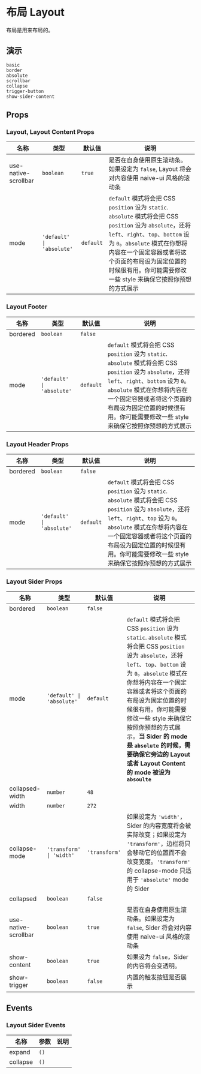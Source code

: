 # 布局 Layout
布局是用来布局的。
<!--single-column-->
## 演示
```demo
basic
border
absolute
scrollbar
collapse
trigger-button
show-sider-content
```
## Props
### Layout, Layout Content Props
|名称|类型|默认值|说明|
|-|-|-|-|
|use-native-scrollbar|`boolean`|`true`|是否在自身使用原生滚动条。如果设定为 `false`, Layout 将会对内容使用 naive-ui 风格的滚动条|
|mode|`'default' \| 'absolute'`|`default`|`default` 模式将会把 CSS `position` 设为 `static`. `absolute`  模式将会把 CSS `position` 设为 `absolute`，还将 `left`、`right`、`top`、`bottom` 设为 `0`。`absolute` 模式在你想将内容在一个固定容器或者将这个页面的布局设为固定位置的时候很有用。你可能需要修改一些 style 来确保它按照你预想的方式展示|

### Layout Footer
|名称|类型|默认值|说明|
|-|-|-|-|
|bordered|`boolean`|`false`||
|mode|`'default' \| 'absolute'`|`default`|`default` 模式将会把 CSS `position` 设为 `static`. `absolute`  模式将会把 CSS `position` 设为 `absolute`，还将 `left`、`right`、`bottom` 设为 `0`。`absolute` 模式在你想将内容在一个固定容器或者将这个页面的布局设为固定位置的时候很有用。你可能需要修改一些 style 来确保它按照你预想的方式展示|

### Layout Header Props
|名称|类型|默认值|说明|
|-|-|-|-|
|bordered|`boolean`|`false`||
|mode|`'default' \| 'absolute'`|`default`|`default` 模式将会把 CSS `position` 设为 `static`. `absolute`  模式将会把 CSS `position` 设为 `absolute`，还将 `left`、`right`、`top` 设为 `0`。`absolute` 模式在你想将内容在一个固定容器或者将这个页面的布局设为固定位置的时候很有用。你可能需要修改一些 style 来确保它按照你预想的方式展示|

### Layout Sider Props
|名称|类型|默认值|说明|
|-|-|-|-|
|bordered|`boolean`|`false`||
|mode|`'default' \| 'absolute'`|`default`|`default` 模式将会把 CSS `position` 设为 `static`. `absolute`  模式将会把 CSS `position` 设为 `absolute`，还将 `left`、`top`、`bottom` 设为 `0`。`absolute` 模式在你想将内容在一个固定容器或者将这个页面的布局设为固定位置的时候很有用。你可能需要修改一些 style 来确保它按照你预想的方式展示。**当 Sider 的 mode 是 `absolute` 的时候，需要确保它旁边的 Layout 或者 Layout Content 的 mode 被设为 `absoulte`**|
|collapsed-width|`number`|`48`||
|width|`number`|`272`||
|collapse-mode|`'transform' \| 'width'`|`'transform'`|如果设定为 `'width'`，Sider 的内容宽度将会被实际改变；如果设定为 `'transform'`，边栏将只会移动它的位置而不会改变宽度。`'transform'` 的 collapse-mode 只适用于 `'absolute'` mode 的 Sider|
|collapsed|`boolean`|`false`||
|use-native-scrollbar|`boolean`|`true`|是否在自身使用原生滚动条。如果设定为 `false`, Sider 将会对内容使用 naive-ui 风格的滚动条|
|show-content|`boolean`|`true`|如果设为 `false`，Sider 的内容将会变透明。|
|show-trigger|`boolean`|`false`|内置的触发按钮是否展示|

## Events
### Layout Sider Events
|名称|参数|说明|
|-|-|-|
|expand|`()`||
|collapse|`()`||